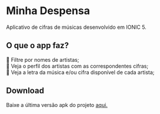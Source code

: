 # Minha Despensa 
Aplicativo de cifras de músicas desenvolvido em IONIC 5.

## O que o app faz?
<!-- :herb: <del>Criar modal de Nova Playlist</del> <br /> -->
:memo: Filtre por nomes de artistas; <br />
:memo: Veja o perfil dos artistas com as correspondentes cifras; <br />
:memo: Veja a letra da música e/ou cifra disponível de cada artista; <br />

## Download
Baixe a última versão apk do projeto [aqui.](https://github.com/ramou1/music-chords-app/raw/main/music-chords.apk)

<!-- ## O que falta
 :point_right: Fazer o cálculo de distância dos mercados na área de ofertas <br />
:point_right: Filtrar pelo nome do produto, não da categoria <br />
:point_right: Alterar splash e ícones -->


<!-- ## Prints 
![print](https://raw.githubusercontent.com/ramou1/music-chords-app/master/src/assets/imgs/default.png) -->
